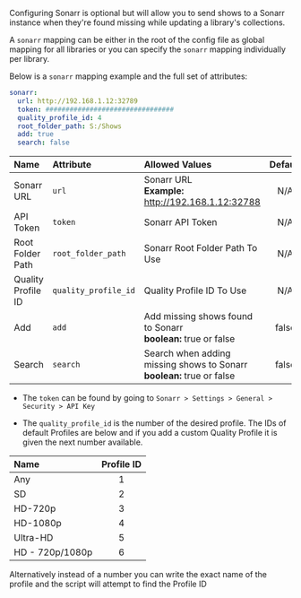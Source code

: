 Configuring Sonarr is optional but will allow you to send shows to a Sonarr instance when they're found missing while updating a library's collections.

A `sonarr` mapping can be either in the root of the config file as global mapping for all libraries or you can specify the `sonarr` mapping individually per library.

Below is a `sonarr` mapping example and the full set of attributes:
```YAML
sonarr:
  url: http://192.168.1.12:32789
  token: ################################
  quality_profile_id: 4
  root_folder_path: S:/Shows
  add: true
  search: false
```

| Name | Attribute | Allowed Values| Default | Required |
| :-- | :-- | :-- | :--: | :--: |
| Sonarr URL | `url` | Sonarr URL<br><strong>Example:</strong> http://192.168.1.12:32788 | N/A | :heavy_check_mark: |
| API Token | `token` | Sonarr API Token | N/A | :heavy_check_mark: |
| Root Folder Path | `root_folder_path` | Sonarr Root Folder Path To Use | N/A | :heavy_check_mark: |
| Quality Profile ID | `quality_profile_id` | Quality Profile ID To Use | N/A | :heavy_check_mark: |
| Add | `add` | Add missing shows found to Sonarr<br><strong>boolean:</strong> true or false | false | :x: |
| Search | `search` | Search when adding missing shows to Sonarr<br><strong>boolean:</strong> true or false | false | :x: |


* The `token` can be found by going to `Sonarr > Settings > General > Security > API Key`

* The `quality_profile_id` is the number of the desired profile. The IDs of default Profiles are below and if you add a custom Quality Profile it is given the next number available.

| Name | Profile ID |
| :-- | :--: |
| Any | 1 |
| SD | 2 |
| HD-720p | 3 |
| HD-1080p | 4 |
| Ultra-HD | 5 |
| HD - 720p/1080p | 6 |

Alternatively instead of a number you can write the exact name of the profile and the script will attempt to find the Profile ID